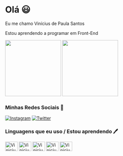 # Olá 😃

Eu me chamo Vinícius de Paula Santos

Estou aprendendo a programar em Front-End

<div>
   <img height="180em" src="https://github-readme-stats.vercel.app/api?username=ViniciuPSantos&show_icons=true&theme=tokyonight"/>
 <img height="180em" src="https://github-readme-stats.vercel.app/api/top-langs/?username=ViniciuPSantos&layout=compact&theme=tokyonight"/>
</div>

### Minhas Redes Sociais 🤠

[![Instagram](https://img.shields.io/badge/Instagram-E4405F?style=for-the-badge&logo=instagram&logoColor=white)](https://www.instagram.com/depaula.vini/)
[![Twitter](https://img.shields.io/badge/Twitter-1DA1F2?style=for-the-badge&logo=twitter&logoColor=white)](https://twitter.com/zviniarkham)


### Linguagens que eu uso / Estou aprendendo 🖊️

<div>
  
  <img align="center" alt="Vinicius-html" height="30" width="40" src="https://cdn.jsdelivr.net/gh/devicons/devicon/icons/html5/html5-original-wordmark.svg"/>
  <img align="center" alt="Vinicius-css" height="30" width="40" src="https://cdn.jsdelivr.net/gh/devicons/devicon/icons/css3/css3-original-wordmark.svg"/>
  <img align="center" alt="Vinicius-python" height="30" width="40" src="https://cdn.jsdelivr.net/gh/devicons/devicon/icons/python/python-original-wordmark.svg"/>
  <img align="center" alt="Vinicius-Wordpress" height="30" width="40" src="https://cdn.jsdelivr.net/gh/devicons/devicon/icons/wordpress/wordpress-original.svg"/>
  <img align="center" alt="Vinicius-JavaScript" height="30" width="40" src="https://cdn.jsdelivr.net/gh/devicons/devicon/icons/javascript/javascript-original.svg"/>
  
</div>

